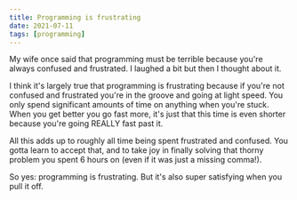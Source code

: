 ```yaml
---
title: Programming is frustrating 
date: 2021-07-11
tags: [programming]
---
```


My wife once said that programming must be terrible because you're always confused and frustrated. I laughed a bit but then I thought about it. 

I think it's largely true that programming is frustrating because if you're not confused and frustrated you're in the groove and going at light speed. You only spend significant amounts of time on anything when you're stuck. When you get better you go fast more, it's just that this time is even shorter because you're going REALLY fast past it. 

All this adds up to roughly all time being spent frustrated and confused. You gotta learn to accept that, and to take joy in finally solving that thorny problem you spent 6 hours on (even if it was just a missing comma!). 

So yes: programming is frustrating. But it's also super satisfying when you pull it off.
